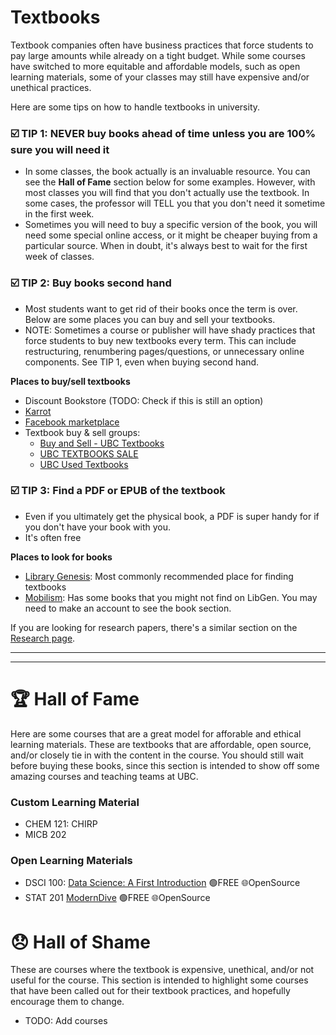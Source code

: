 # Textbooks

Textbook companies often have business practices that force students to pay large amounts while already on a tight budget. While some courses have switched to more equitable and affordable models, such as open learning materials, some of your classes may still have expensive and/or unethical practices.

Here are some tips on how to handle textbooks in university.

### ☑️ TIP 1: NEVER buy books ahead of time unless you are 100% sure you will need it

* In some classes, the book actually is an invaluable resource. You can see the **Hall of Fame** section below for some examples. However, with most classes you will find that you don't actually use the textbook. In some cases, the professor will TELL you that you don't need it sometime in the first week.
* Sometimes you will need to buy a specific version of the book, you will need some special online access, or it might be cheaper buying from a particular source. When in doubt, it's always best to wait for the first week of classes.

### ☑️ TIP 2: Buy books second hand

* Most students want to get rid of their books once the term is over. Below are some places you can buy and sell your textbooks.
* NOTE: Sometimes a course or publisher will have shady practices that force students to buy new textbooks every term. This can include restructuring, renumbering pages/questions, or unnecessary online components. See TIP 1, even when buying second hand.

**Places to buy/sell textbooks**
* Discount Bookstore (TODO: Check if this is still an option)
* [Karrot](https://ca.karrotmarket.com/?in=vancouver-11031)
* [Facebook marketplace](https://www.facebook.com/marketplace/)
* Textbook buy & sell groups:
  - [Buy and Sell - UBC Textbooks](https://www.facebook.com/groups/234720869933130/)
  - [UBC TEXTBOOKS SALE](https://www.facebook.com/groups/150847275006201/)
  - [UBC Used Textbooks](https://www.facebook.com/groups/ubc.textbook.4.sale/)

### ☑️ TIP 3: Find a PDF or EPUB of the textbook

* Even if you ultimately get the physical book, a PDF is super handy for if you don't have your book with you.
* It's often free

**Places to look for books**
* [Library Genesis](https://libgen.is/): Most commonly recommended place for finding textbooks
* [Mobilism](https://forum.mobilism.org/viewforum.php): Has some books that you might not find on LibGen. You may need to make an account to see the book section.

If you are looking for research papers, there's a similar section on the [Research page](../research.md).

---
---

# 🏆 Hall of Fame

Here are some courses that are a great model for afforable and ethical learning materials. These are textbooks that are affordable, open source, and/or closely tie in with the content in the course. You should still wait before buying these books, since this section is intended to show off some amazing courses and teaching teams at UBC.

### Custom Learning Material

* CHEM 121: CHIRP
* MICB 202

### Open Learning Materials

* DSCI 100: [Data Science: A First Introduction](https://ubc-dsci.github.io/dsci-100-student/README.html) 🟢FREE 🌐OpenSource
* STAT 201 [ModernDive](https://moderndive.com/]https://moderndive.com/) 🟢FREE 🌐OpenSource

# 😞 Hall of Shame

These are courses where the textbook is expensive, unethical, and/or not useful for the course. This section is intended to highlight some courses that have been called out for their textbook practices, and hopefully encourage them to change.

* TODO: Add courses
